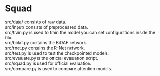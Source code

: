 # Squad

src/data/ consists of raw data. <br />
src/input/ consists of preprocessed data. <br />
src/train.py is used to train the model you can set configurations inside the file. <br />
src/bidaf.py contains the BiDAF network. <br />
src/rnet.py contains the R-Net network. <br />
src/test.py is used to test the checkpointed models. <br />
src/evaluate.py is the official evaluation script. <br />
src/squad.py is used for official evaluation. <br />
src/compare.py is used to compare attention models. <br />
